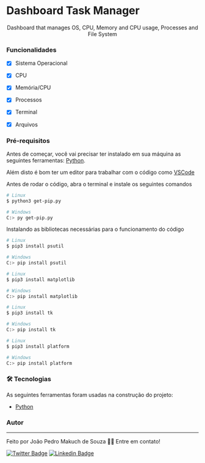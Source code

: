 # Dashboard Task Manager
<p align="center">Dashboard that manages OS, CPU, Memory and CPU usage, Processes and File System</p>

### Funcionalidades

- [x] Sistema Operacional
- [x] CPU
- [x] Memória/CPU
- [x] Processos
- [x] Terminal
- [x] Arquivos


### Pré-requisitos

Antes de começar, você vai precisar ter instalado em sua máquina as seguintes ferramentas:
[Python](https://www.python.org). 

Além disto é bom ter um editor para trabalhar com o código como [VSCode](https://code.visualstudio.com/)

Antes de rodar o código, abra o terminal e instale os seguintes comandos

```bash
# Linux
$ python3 get-pip.py

# Windows
C:> py get-pip.py
```
Instalando as bibliotecas necessárias para o funcionamento do código

```bash
# Linux
$ pip3 install psutil

# Windows
C:> pip install psutil
```
```bash
# Linux
$ pip3 install matplotlib

# Windows
C:> pip install matplotlib
```
```bash
# Linux
$ pip3 install tk

# Windows
C:> pip install tk
```
```bash
# Linux
$ pip3 install platform

# Windows
C:> pip install platform
```
### 🛠 Tecnologias

As seguintes ferramentas foram usadas na construção do projeto:

- [Python](https://www.python.org)

### Autor
---

Feito por João Pedro Makuch de Souza 👋🏽 Entre em contato!

[![Twitter Badge](https://img.shields.io/badge/-@Joaomakuch-1ca0f1?style=flat-square&labelColor=1ca0f1&logo=twitter&logoColor=white&link=https://twitter.com/Joaomakuch)](https://twitter.com/Joaomakuch) [![Linkedin Badge](https://img.shields.io/badge/-Joao-blue?style=flat-square&logo=Linkedin&logoColor=white&link=https://www.linkedin.com/in/joãopedro-makuchdesouza/)](https://www.linkedin.com/in/joãopedro-makuchdesouza/) 
